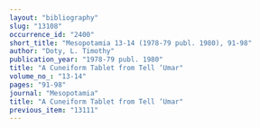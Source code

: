```yaml
---
layout: "bibliography"
slug: "13108"
occurrence_id: "2400"
short_title: "Mesopotamia 13-14 (1978-79 publ. 1980), 91-98"
author: "Doty, L. Timothy"
publication_year: "1978-79 publ. 1980"
title: "A Cuneiform Tablet from Tell ‘Umar"
volume_no_: "13-14"
pages: "91-98"
journal: "Mesopotamia"
title: "A Cuneiform Tablet from Tell ‘Umar"
previous_item: "13111"
---
```

